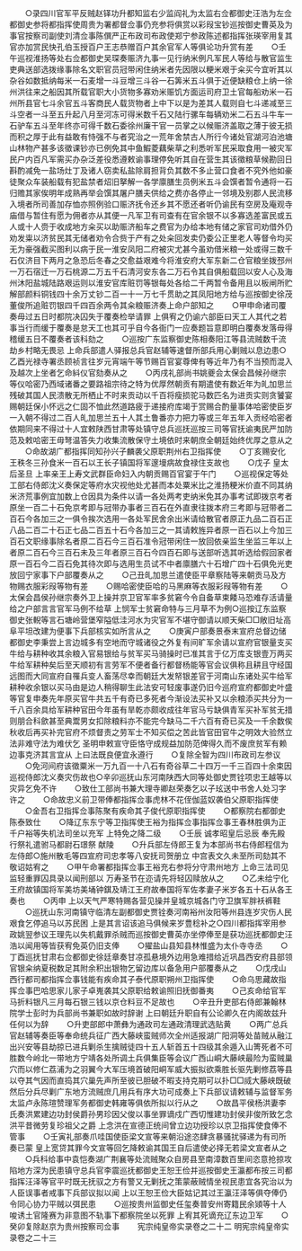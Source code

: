 <!-- { "loadSidebar": true } -->
　　○录四川官军平反贼赵铎功升都知监右少监阎礼为太监右佥都御史汪浩为左佥都御史参将都指挥使周贵为署都督佥事仍充参将俱赏以彩叚宝钞巡按御史曹英及为事官按察司副使刘清佥事陈僎严正布政司布政使郑宁参政陈述都指挥张瑛宰用复其官亦加赏民快孔伯玉授百户王志恭赠百户其余官军人等俱论功升赏有差
　　○壬午巡视淮扬等处右佥都御史吴琛奏赈济九事一见行纳米例凡军民人等给与散官监生吏典送部选拨缘事除名文职官员冠带闲住纳米者先因限以粳米艰于籴买今宜听其以杂谷如数抵纳每米一石麦增一斗豆增三斗谷一石筭米五斗俱于近便缺粮仓上纳一徐州洪往来之船因其所载官职大小货物多寡劝米赈饥方面运司府卫土官每船劝米一石州所县官七斗余官五斗客商民人载货物者上中下以是为差其人载则自七斗递减至三斗空者一斗至五升起八月至河冻可得米数千石又陆行骡车每辆劝米二石五斗牛车一石驴车五斗至年终亦可得千数石委徐州廉干官一员掌之以候赈济盖取之薄于彼无损而积之厚于此有益敢有恃强不与者究治之一荒年舍禁古人所行今诸处官湖河泊池塘山林物产甚多该徵课钞亦已例免其中鱼鰕菱藕柴草之利悉听军民采取食用一被灾军民户内百凡军需买办杂泛差役悉遵敕谕事理停免听其自在营生其该徵粮草候勘回日斟酌减免一盐场灶丁及诸人窃卖私盐除肩担背负其数不多止营口食者不究外他如豪徒聚众车装船载有犯盐禁者炤旧拏解一各学廪膳生员例米五斗会馔者暂令通将一石归赡其家俟明年成熟再举会馔其屠户膳夫供给之费亦各停止一邻境及别郡人民流移入境者所司善加存恤亦照例验口赈济抚令还乡其不愿还者听仍谕民有空房及庵观寺庙借与暂住有愿为佣者亦从其便一凡军卫有司查有在官余银不以多寡选差富民或五人或十人赍于收成地方籴买以助赈济船车之费官为办给本地有储之家官司劝借外仍劝发粜以济贫民其无储者劝令合赀于产有之处籴回发卖仍委公正里老人等督令均买无为豪强截买图利以病于民一淮安凤阳二府被灾尤甚今虽劝借米粮一处或得三数千石仅济目下两月之急恐后冬春之交愈益艰难今将淮安府大军东新二仓官粮坐拨邳州一万石宿迁一万石桃源二万五千石清河安东各二万石令其自俱船载回以安人心及海州沐阳盐城陆路艰运则以淮安官库赃罚等银每处各给二千两暂令备用且以板闸所贮解部颜料铜钱四十余万丈钞二百一十一万七千贯助之其凤阳地方给与巡按御史徐茂董俊所追赃罚银四千四百余两令其籴粮赈济奏上命户部知之
　　○甲申命诸司覆奏毋过五日时都院决囚失于覆奏检举请罪  上俱宥之仍谕六部臣曰天工人其代之若事当行而缓于覆奏是怠天工也其可乎自今各衙门一应奏题旨意即明白覆奏发落毋得稽缓五日不覆奏者该科劾之
　　○巡按广东监察御史陈相奏阳江等县流贼数千流劫乡村略无畏忌  上命兵部遣人驿报总兵官赵辅等速督所部兵用心剿贼以息边患○乙酉光禄寺署丞顾祯言往岁元宵端午等节赐百官宴尊俾有等近年乃有不当预而混入及越次上坐者乞命紏仪官劾奏从之
　　○丙戌礼部尚书姚夔会太保会昌候孙继宗等仪哈密乃西域诸番之要路祖宗待之特为优厚然朝贡有期遣使有数近年为癿加思兰残破其国人民溃散无所栖止不时来贡动以千百将瘦损驼马数匹名为进贡实则贪饕宴赐朝廷保小怀远之仁固不恤此然道路疲于递接府库竭于赏赐合酌量事体哈密使臣岁一入朝不得过二百人癿加思兰五十人其土鲁番亦力把力等或三年五年入贡经哈密者依期同来不得过十人宜敕陕西甘肃等处镇守总兵巡抚巡按三司等官抚谕夷民严加防范及敕哈密王毋弩温答失力收集流散保守土境依时来朝庶全朝廷始终优厚之意从之
　　○命故湖广都指挥同知孙兴子麟袭父原职荆州右卫指挥使
　　○丁亥赐安化王秩冬三孙食米一百石以王长子镇国将军邃墁病故食禄住支故也
　　○戊子  皇太后圣旦  上率亲王上寿文武群臣命妇入内朝贡赐百官宴于午门
　　○巡视保定等处工部右侍郎沈义奏保定等府水灾视他处尤甚而本处粟米比之淮扬粳米价直不同其纳米济荒事例宜加数上仓因具为条件以请一各处两考吏纳米免其办事考试即拨京考者原坐一百二十石免京考即与冠带办事者三百石在外直隶往拨本府三考即与冠带者二百石今各加三之一俱令挨次选用一各处军民舍余出米请给散官者原正九品二百石正八品二百二十石正七品二百五十石今各加三之一其请敕旌异者原一百石以上今加三百石文职缘事除名者原二百石今三百石准令冠带闲住一放回依亲监生坐监三年以上者原二百石今三百石未及三年者原三百石今四百石即与送部听选其听选给假回家者原一百石今二百石免其待次即与选用生员试不中者廪膳六十石增广四十石俱免光吏放回宁家事下户部覆奏从之
　　○己丑癿加思兰遣使臣平章察陆等来朝贡马及方物赐衣服彩叚等物有差
　　○赐哈密使臣哈的马黑麻等衣服彩叚等物有差
　　○太保会昌侯孙继宗奏外卫上操并京卫官军率多贫窘今令自备草束餧马恐难存活请量给之户部言言官军马例不给草  上悯军士贫窘命特与三月草不为例○巡按辽东监察御史张輗等言石塘岭营堡窄隘低洼河水为灾官军不堪守御请以顺天柴□□敞旧址高阜平坦改建为便事下兵部核实如所言从之
　　○庚寅户部奏景泰末宣府总督边储都御史李秉尝上言边城多有空地而守城诸役之外复有间旷军余请以宣府官银量支买牛给与耕种收其余粮入官易银给与贫军买马骑操时已准其言于亿万库支银壹万两买牛给军耕种矣后至天顺初有言劳军不便者备行都督杨能等官会议俱称且耕且守经国远图而大同宣府自罹兵变人畜荡尽幸而朝廷大发帑银差官于河南山东诸处买牛给军耕种收余银以买马由是边人稍得聊生此法安可轻废事遂仍旧今巡府宣府都御史叶盛等官复申奏先年原买官牛共五千有奇已多死者今渐设法买补又以余粮添买共分为一千八百余具给军耕种官田今年虽有旱乾亦颇收成往年官马亏缺俱青军买补军贫无措则朋合科歛甚至典鬻男女扣除粮料亦不能完今缺马二千六百有奇已买及一千余数俟秋收后再买补完官府不烦督责之劳军士不知买偿之苦此皆官田官牛之明效大验然立法非难守法为难伏乞  圣明申敕宣守臣恪守成规益加防范俾得久而不废庶贫军有赖边事克济其言宜从  上曰法既良便宜永遵行
　　○复除全智为四川布政司左参议
　　○免河间府该徵粟米一万九百一十八石有奇谷草二十四万一千三百四十余束因巡视侍郎沈义奏灾伤故也○辛卯巡抚山东河南陕西大同等处御史贾铨项忠王越等以灾异乞免不许
　　○致仕工部尚书兼大理寺卿赵荣奏乞以子玹送中书舍人处习字许之
　　○命故忠义前卫带俸都指挥佥事虎林不花侄伽蓝奴袭伯父原职指挥使
　　○金吾右卫指挥佥事陈聚有疾命其子俊代原职指挥使
　　○都察院右都御史陈泰致仕
　　○降辽东东宁等卫指挥使王裕为指挥佥事指挥佥事王春林胜俱为正千户裕等失机法司坐以充军  上特免之降二级
　　○壬辰  诚孝昭皇后忌辰  奉先殿行祭礼遣驸马都尉石璟祭  献陵
　　○升兵部左侍郎王复为本部尚书右侍郎程信为左侍郎○施州散毛等四宣府司忠孝等八安抚司贺册立  中宫表文久未至所司劾其不敬诏姑宥之
　　○甲午命署都指挥佥事王裕充右参将分守肃州地方  上命三法司见监轻重罪囚具录以闻刑部以  万寿圣节在迩请先将轻囚赎放从之
　　○乙未给宁化王府故镇国将军美坊美埇钟錤及靖江王府故奉国将军佐孝妻子米岁各五十石从各王奏也
　　○丙申  上以天气严寒特赐各营见操并皇城京城各门守卫旗军胖袄裤鞋
　　○巡抚山东河南镇守临清左副都御史贾铨奏河南裕州汝阳等州县连岁灾伤人民艰食乞停追马以苏民困  上是其言诏该追马俱候来岁豊稔补之○四川都指挥宰用参政姚翌参议王理先以失机戴罪杀贼而巡按御史曹英亦坐停俸至是获功巡抚都御史汪浩以闻用等皆获宥免英仍旧支俸
　　○擢盐山县知县林惟盛为太仆寺寺丞
　　○丁酉巡抚甘肃右佥都御史徐廷章奏甘凉孤悬境外边用急难措给近巩昌西安府县部领官银籴纳夏税数足其附余积出银物乞留边库以备急用户部覆奏从之
　　○戊戌山西行都司都指挥佥事钱能有疾命其子泰代原职朔州卫指挥使
　　○命乌思藏故指挥佥事巴哈思家儿家子卓嵬袭其父原职给敕谕照旧抚御番夷
　　○己亥命给官军马折料银凡三月每石银三钱以京仓料豆不足故也
　　○辛丑升吏部右侍郎兼翰林院学士彭时为兵部尚书兼职如故时辞谢  上曰朝廷升职自有公论卿久在内阁故兹升任何以为辞
　　○升吏部郎中萧彝为通政司左通政清理武选贴黄
　　○两广总兵官赵辅等奏臣等奉命统兵征广西大藤峡蛮贼师次全州适报湖广阳洞等处苗贼从融江出兴安等县劫掠已进兵剿杀生擒贼徒四十五人斩首五十四级其余遁入山箐死者不可胜数今岭北一带地方宁靖各处所调土兵俱集臣等会议广西山峒大藤峡最险为蛮贼巢穴而以修仁荔浦为之羽翼今大军压境首破阳峒军威大振拟欲乘胜长驱先剿修荔等县以夺其气因而直捣其穴巢先声所至彼已胆破不暇支持克期可以扑□□烕大藤峡既破然后分兵尽剿广东地方流贼庶几用兵有序大功可成奏上下兵部议请敕辅与监督军务太监卢永陈瑄赞理军务都御史韩雍等俱依所拟以行从之
　　○故昌平侯杨洪妻李氏奏洪累建边功封侯爵孙男珍因父俊以事坐罪谪戍广西切惟建功封侯非俊所致乞念洪平昔微劳复珍祖父之爵  上念洪在宣德正统间曾立边功授珍以京卫指挥使食俸不管事
　　○壬寅礼部奏爪哇国使臣梁文宣等来朝沿途恣肆贪暴骚扰驿递为有司所奏已蒙  皇上宽贷其罪今文宣等回乞降敕谕其国王自后遣使必择无若梁文宣者从之
　　○兵科给事中袁恺奏湖广荆襄等处流贼聚众自房县至南漳数百里间恣意抢掠攻陷地方深为民患镇守总兵官李震巡抚都御史王恕王俭并巡按御史王瀛都布按三司都指挥汪泽等官平时既无抚驭之方有警又无剿抚之策蒙蔽贼情坐视民患宜各究治以为人臣误事者戒事下兵部议拟以闻  上以王恕王俭大臣姑记其过王瀛汪泽等俱夺俸仍令同心协力平贼以弭民患
　　○巡按贵州监御史任玺奏普安州寄籍民余熲等十人唆诱土官隆赛为非意图不轨事下都察院坐以死罪  上宥其死谪充辽东边卫军
　　○癸卯复除赵京为贵州按察司佥事
　　宪宗纯皇帝实录卷之二十二
明宪宗纯皇帝实录卷之二十三
